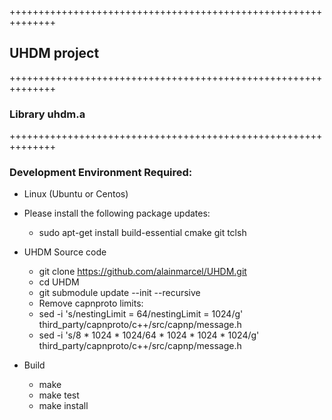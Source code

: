 ++++++++++++++++++++++++++++++++++++++++++++++++++++++++++++++
## UHDM project
++++++++++++++++++++++++++++++++++++++++++++++++++++++++++++++
### Library uhdm.a
++++++++++++++++++++++++++++++++++++++++++++++++++++++++++++++

### Development Environment Required:

* Linux (Ubuntu or Centos)

* Please install the following package updates:

   * sudo apt-get install build-essential cmake git tclsh

* UHDM Source code
  * git clone https://github.com/alainmarcel/UHDM.git
  * cd UHDM
  * git submodule update --init --recursive
  * Remove capnproto limits:
  * sed -i 's/nestingLimit = 64/nestingLimit = 1024/g' third_party/capnproto/c++/src/capnp/message.h
  * sed -i 's/8 \* 1024 \* 1024/64 \* 1024 \* 1024 \* 1024/g' third_party/capnproto/c++/src/capnp/message.h 
* Build
  * make
  * make test
  * make install
